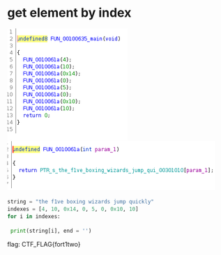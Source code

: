 # get element by index
![](./images/1.png)
![](./images/2.png)

```python
string = "the f1ve boxing wizards jump quickly"
indexes = [4, 10, 0x14, 0, 5, 0, 0x10, 10]
for i in indexes:

 print(string[i], end = '')
```

flag: CTF_FLAG{fort1two}